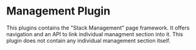 # Management Plugin

This plugins contains the "Stack Management" page framework. It offers navigation and an API
to link individual managment section into it. This plugin does not contain any individual
management section itself.